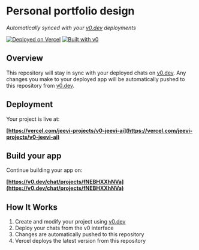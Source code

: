 # Personal portfolio design

*Automatically synced with your [v0.dev](https://v0.dev) deployments*

[![Deployed on Vercel](https://img.shields.io/badge/Deployed%20on-Vercel-black?style=for-the-badge&logo=vercel)](https://vercel.com/jeevi-projects/v0-jeevi-ai)
[![Built with v0](https://img.shields.io/badge/Built%20with-v0.dev-black?style=for-the-badge)](https://v0.dev/chat/projects/fNEBHXXhNVa)

## Overview

This repository will stay in sync with your deployed chats on [v0.dev](https://v0.dev).
Any changes you make to your deployed app will be automatically pushed to this repository from [v0.dev](https://v0.dev).

## Deployment

Your project is live at:

**[https://vercel.com/jeevi-projects/v0-jeevi-ai](https://vercel.com/jeevi-projects/v0-jeevi-ai)**

## Build your app

Continue building your app on:

**[https://v0.dev/chat/projects/fNEBHXXhNVa](https://v0.dev/chat/projects/fNEBHXXhNVa)**

## How It Works

1. Create and modify your project using [v0.dev](https://v0.dev)
2. Deploy your chats from the v0 interface
3. Changes are automatically pushed to this repository
4. Vercel deploys the latest version from this repository